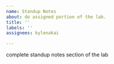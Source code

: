 ```yaml
---
name: Standup Notes
about: do assigned portion of the lab.
title: ''
labels: ''
assignees: kylenakai

---
```


complete standup notes section of the lab
